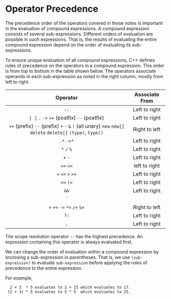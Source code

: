 # Operator Precedence

The precedence order of the operators covered in these notes is important in the evaluation of compound expressions. A compound expression consists of several sub-expressions. Different orders of evaluation are possible in such expressions. That is, the results of evaluating the entire compound expression depend on the order of evaluating its sub-expressions.

To ensure unique evaluation of all compound expressions, C++ defines rules of precedence on the operators in a compound expression. This order is from top to bottom in the table shown below. The operators associate operands in each sub-expression as noted in the right column, mostly from left to right.

| Operator | Associate From |
| :---: | :---: |
| `::` | Left to right |
| `[ ]` `.` `->` `++` (postfix) `--` (postfix) | Left to right |
| `++` (prefix) `--` (prefix) `+` `-` `&` `!` (all unary) `new` `new[]` `delete` `delete[]` `(type)`, `type()` | Right to left |
| `.*` `->*` | Left to right |
| `*` `/` `%` | Left to right |
| `+` `-` | Left to right |
| `>>` `<<` | left to right |
| `<` `<=` `>` `>=` | Left to right |
| `==` `!=` | Left to right |
| `&&` | Left to right |
| `||` | Left to right |
| `=` `+=` `-=` `*=` `/=` `%=` | Right to left |
| `?:` | Left to right |
| `,` | Left to right |

The scope resolution operator `::` has the highest precedence. An expression containing this operator is always evaluated first.

We can change the order of evaluation within a compound expression by enclosing a sub-expression in parentheses. That is, we use `(sub-expression)` to evaluate `sub-expression` before applying the rules of precedence to the entire expression.

For example,

```console
  2 + 3  * 5 evaluates to 2 + 15 which evaluates to 17.
 (2 + 3) * 5 evaluates to 5 * 5  which evaluates to 25.
```

